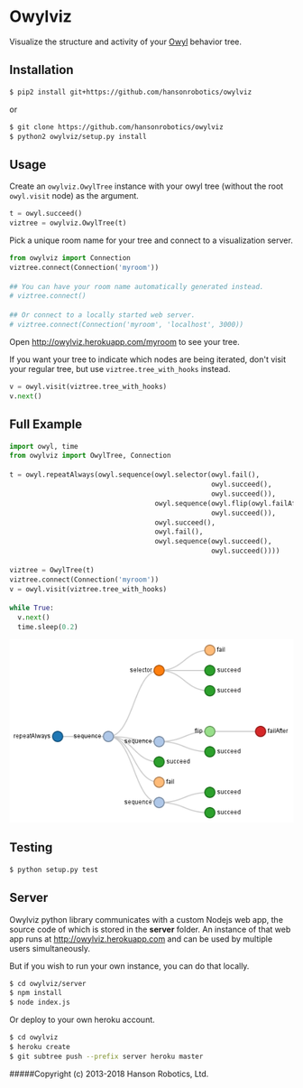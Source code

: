 # Owylviz

Visualize the structure and activity of your [Owyl](https://github.com/eykd/owyl) behavior tree.

## Installation

```bash
$ pip2 install git+https://github.com/hansonrobotics/owylviz
```

or

```bash
$ git clone https://github.com/hansonrobotics/owylviz
$ python2 owylviz/setup.py install
```

## Usage

Create an `owylviz.OwylTree` instance with your owyl tree (without the root
`owyl.visit` node) as the argument.
```python
t = owyl.succeed()
viztree = owylviz.OwylTree(t)
```

Pick a unique room name for your tree and connect to a visualization server.

```python
from owylviz import Connection
viztree.connect(Connection('myroom'))

## You can have your room name automatically generated instead.
# viztree.connect()

## Or connect to a locally started web server.
# viztree.connect(Connection('myroom', 'localhost', 3000))
```

Open http://owylviz.herokuapp.com/myroom to see your tree.

If you want your tree to indicate which nodes are being iterated, don't visit
your regular tree, but use `viztree.tree_with_hooks` instead.

```python
v = owyl.visit(viztree.tree_with_hooks)
v.next()
```

## Full Example

```python
import owyl, time
from owylviz import OwylTree, Connection

t = owyl.repeatAlways(owyl.sequence(owyl.selector(owyl.fail(),
                                                  owyl.succeed(),
                                                  owyl.succeed()),
                                    owyl.sequence(owyl.flip(owyl.failAfter(after=5)),
                                                  owyl.succeed()),
                                    owyl.succeed(),
                                    owyl.fail(),
                                    owyl.sequence(owyl.succeed(),
                                                  owyl.succeed())))

viztree = OwylTree(t)
viztree.connect(Connection('myroom'))
v = owyl.visit(viztree.tree_with_hooks)

while True:
  v.next()
  time.sleep(0.2)
```

![Example](docs/example.gif)

## Testing

```bash
$ python setup.py test
```

## Server

Owylviz python library communicates with a custom Nodejs web app, the source
code of which is stored in the **server** folder. An instance of that
web app runs at http://owylviz.herokuapp.com and can be used by multiple users
simultaneously.

But if you wish to run your own instance, you can do that locally.

```bash
$ cd owylviz/server
$ npm install
$ node index.js
```

Or deploy to your own heroku account.

```bash
$ cd owylviz
$ heroku create
$ git subtree push --prefix server heroku master
```
#####Copyright (c) 2013-2018 Hanson Robotics, Ltd.
